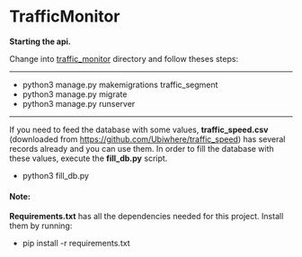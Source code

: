 # TrafficMonitor

**Starting the api.**

Change into <u>traffic_monitor</u> directory and follow theses steps:

----
- python3 manage.py makemigrations traffic_segment
- python3 manage.py migrate
- python3 manage.py runserver
----

If you need to feed the database with some values, **traffic_speed.csv** (downloaded from https://github.com/Ubiwhere/traffic_speed) has several records already and you can use them.
In order to fill the database with these values, execute the **fill_db.py** script.

- python3 fill_db.py


#### Note:
**Requirements.txt** has all the dependencies needed for this project. Install them by running:

- pip install -r requirements.txt


